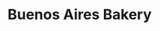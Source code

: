 ---
title: "Buenos Aires Bakery"
url: /ciudad-autonoma-de-buenos-aires/buenos-aires-bakery-maipu/
shop: panadería
---